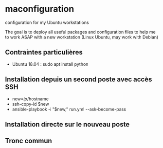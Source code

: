 # maconfiguration
configuration for my Ubuntu workstations

The goal is to deploy all useful packages and configuration files to help me to work ASAP with a new workstation (Linux Ubuntu, may work with Debian)

## Contraintes particulières

* Ubuntu 18.04 : sudo apt install python

## Installation depuis un second poste avec accès SSH

* new=$ip/$hostname
* ssh-copy-id $new
* ansible-playbook -i "$new," run.yml --ask-become-pass

## Installation directe sur le nouveau poste

## Tronc commun
